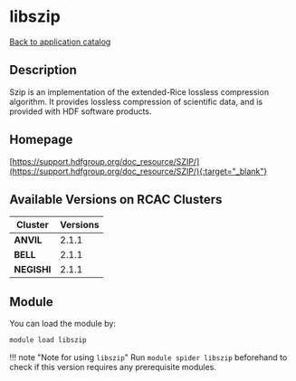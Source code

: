 # libszip

[Back to application catalog](../app_catalog.md)

## Description

Szip is an implementation of the extended-Rice lossless compression algorithm.  It provides lossless compression of scientific data, and is provided with HDF software products.

## Homepage

[https://support.hdfgroup.org/doc_resource/SZIP/](https://support.hdfgroup.org/doc_resource/SZIP/){:target="_blank"}

## Available Versions on RCAC Clusters

|Cluster|Versions|
|---|---|
**ANVIL**|2.1.1
**BELL**|2.1.1
**NEGISHI**|2.1.1

## Module

You can load the module by:

```bash
module load libszip
```

!!! note "Note for using `libszip`"
    Run `module spider libszip` beforehand to check if this version requires any prerequisite modules.
